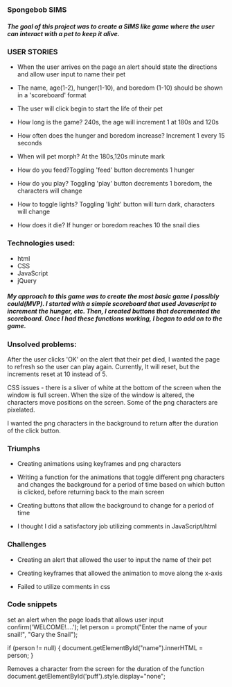 ### Spongebob SIMS

##### The goal of this project was to create a SIMS like game where the user can interact with a pet to keep it alive.


### USER STORIES

* When the user arrives on the page an alert should state the directions and allow user input to name their pet

* The name, age(1-2), hunger(1-10), and boredom (1-10) should be shown in a 'scoreboard' format

* The user will click begin to start the life of their pet

* How long is the game? 240s, the age will increment 1 at 180s and 120s

* How often does the hunger and boredom increase? Increment 1 every 15 seconds

* When will pet morph? At the 180s,120s minute mark 

* How do you feed?Toggling 'feed' button decrements 1 hunger

* How do you play? Toggling 'play' button decrements 1 boredom, the characters will change 

* How to toggle lights? Toggling 'light' button will turn dark, characters will change

* How does it die? If hunger or boredom reaches 10 the snail dies


### Technologies used: 
* html 
* CSS 
* JavaScript 
* jQuery

##### My approach to this game was to create the most basic game I possibly could(MVP). I started with a simple scoreboard that used Javascript to increment the hunger, etc. Then, I created buttons that decremented the scoreboard. Once I had these functions working, I began to add on to the game. 

### Unsolved problems:  

After the user clicks 'OK' on the alert that their pet died, I wanted the page to refresh so the user can play again. Currently, It will reset, but the increments reset at 10 instead of 5. 

CSS issues - there is a sliver of white at the bottom of the screen when the window is full screen. 
When the size of the window is altered, the characters move positions on the screen. 
Some of the png characters are pixelated. 

I wanted the png characters in the background to return after the duration of the click button. 

### Triumphs

* Creating animations using keyframes and png characters

* Writing a function for the animations that toggle different png characters and changes the background for a period of time based on which button is clicked, before returning back to the main screen

* Creating buttons that allow the background to change for a period of time

* I thought I did a satisfactory job utilizing comments in JavaScript/html


### Challenges


* Creating an alert that allowed the user to input the name of their pet


* Creating keyframes that allowed the animation to move along the 
x-axis


* Failed to utilize comments in css


### Code snippets 

set an alert when the page loads that allows user input 
confirm('WELCOME!....');
let person = prompt("Enter the name of your snail!", "Gary the Snail");

if (person != null) {
    document.getElementById("name").innerHTML =
        person;
}

Removes a character from the screen for the duration of the function 
document.getElementById('puff').style.display="none";
